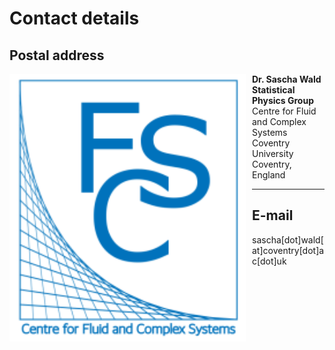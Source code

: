 # Contact details





## Postal address
<img src="FCS1.png"
     alt="FCS"
     alt="FCS"
     style="float: left; margin-right: 10px;" 
     width="75%"
     height="75%" />
**Dr. Sascha Wald**<br>
**Statistical Physics Group**<br>
Centre for Fluid and Complex Systems<br>
Coventry University<br>
Coventry, England


---


## E-mail
sascha[dot]wald[at]coventry[dot]ac[dot]uk

